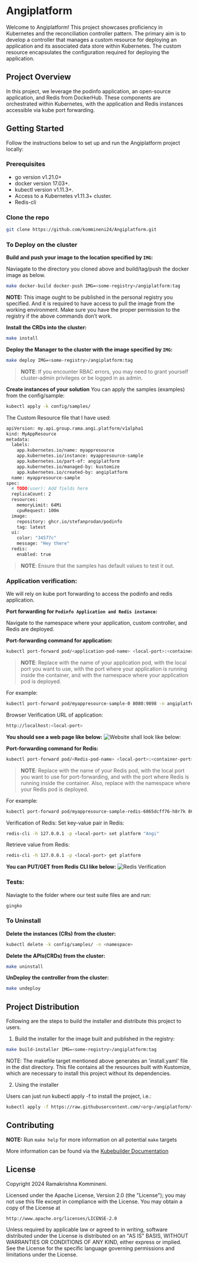 # Angiplatform
Welcome to Angiplatform! This project showcases proficiency in Kubernetes and the reconciliation controller pattern. The primary aim is to develop a controller that manages a custom resource for deploying an application and its associated data store within Kubernetes. The custom resource encapsulates the configuration required for deploying the application.


## Project Overview
In this project, we leverage the podinfo application, an open-source application, and Redis from DockerHub. These components are orchestrated within Kubernetes, with the application and Redis instances accessible via kube port forwarding.


## Getting Started

Follow the instructions below to set up and run the Angiplatform project locally:

### Prerequisites
- go version v1.21.0+
- docker version 17.03+.
- kubectl version v1.11.3+.
- Access to a Kubernetes v1.11.3+ cluster.
- Redis-cli


### Clone the repo 

```sh 
git clone https://github.com/kommineni24/Angiplatform.git
```

### To Deploy on the cluster

**Build and push your image to the location specified by `IMG`:**

Naviagate to the directory you cloned above and build/tag/push the docker image as below.

```sh
make docker-build docker-push IMG=<some-registry>/angiplatform:tag
```
**NOTE:** This image ought to be published in the personal registry you specified. 
And it is required to have access to pull the image from the working environment. 
Make sure you have the proper permission to the registry if the above commands don’t work.



**Install the CRDs into the cluster:**

```sh
make install
```

**Deploy the Manager to the cluster with the image specified by `IMG`:**

```sh
make deploy IMG=<some-registry>/angiplatform:tag
```

> **NOTE**: If you encounter RBAC errors, you may need to grant yourself cluster-admin 
privileges or be logged in as admin.


**Create instances of your solution**
You can apply the samples (examples) from the config/sample:

```sh
kubectl apply -k config/samples/
```

The Custom Resource file that I have used:
```sh
apiVersion: my.api.group.rama.angi.platform/v1alpha1
kind: MyAppResource
metadata:
  labels:
    app.kubernetes.io/name: myappresource
    app.kubernetes.io/instance: myappresource-sample
    app.kubernetes.io/part-of: angiplatform
    app.kubernetes.io/managed-by: kustomize
    app.kubernetes.io/created-by: angiplatform
  name: myappresource-sample
spec:
  # TODO(user): Add fields here
  replicaCount: 2
  resources:
    memoryLimit: 64Mi
    cpuRequest: 100m
  image:
    repository: ghcr.io/stefanprodan/podinfo
    tag: latest
  ui:
    color: "34577c"
    message: "Hey there"
  redis:
    enabled: true
```
 
>**NOTE**: Ensure that the samples has default values to test it out.


### Application verification:

We will rely on kube port forwarding to access the podinfo and redis application.


**Port forwarding for `Podinfo Application and Redis instance`:**

Navigate to the namespace where your application, custom controller, and Redis are deployed.

**Port-forwarding command for application:**
```sh
kubectl port-forward pod/<application-pod-name> <local-port>:<container-port> -n <namespace>
```

>**NOTE**: Replace <application-pod-name> with the name of your application pod, <local-port> with the local port you want to use, <container-port> with the port where your application is running inside the container, and <namespace> with the namespace where your application pod is deployed.

For example:
```sh
kubectl port-forward pod/myappresource-sample-0 8080:9898 -n angiplatform-system
```


Browser Verification URL of application:
```sh
http://localhost:<local-port>
```

**You should see a web page like below:**
![Website shall look like below:](https://github.com/kommineni24/Angiplatform/blob/master/Images/Angi%20Podinfo.png?raw=true)



**Port-forwarding command for Redis:**
```sh
kubectl port-forward pod/<Redis-pod-name> <local-port>:<container-port> -n <namespace>
```

>**NOTE**: Replace <Redis-pod-name> with the name of your Redis pod, <local-port> with the local port you want to use for port-forwarding, and <container-port> with the port where Redis is running inside the container. Also, replace <namespace> with the namespace where your Redis pod is deployed.

For example:
```sh
kubectl port-forward pod/myappresource-sample-redis-6865dcff76-h8r7k 8081:6379 -n angiplatform-system
```


Verification of Redis:
Set key-value pair in Redis:
```sh
redis-cli -h 127.0.0.1 -p <local-port> set platform "Angi"
```

Retrieve value from Redis:
```sh
redis-cli -h 127.0.0.1 -p <local-port> get platform
```

**You can PUT/GET from Redis CLI like below:**
![Redis Verification](https://github.com/kommineni24/Angiplatform/blob/master/Images/Redis%20Verify.png?raw=true)




### Tests:

Naviagte to the folder where our test suite files are and run:
```sh
gingko
```

### To Uninstall
**Delete the instances (CRs) from the cluster:**

```sh
kubectl delete -k config/samples/ -n <namespace>
```

**Delete the APIs(CRDs) from the cluster:**

```sh
make uninstall
```

**UnDeploy the controller from the cluster:**

```sh
make undeploy
```

## Project Distribution

Following are the steps to build the installer and distribute this project to users.

1. Build the installer for the image built and published in the registry:

```sh
make build-installer IMG=<some-registry>/angiplatform:tag
```

NOTE: The makefile target mentioned above generates an 'install.yaml'
file in the dist directory. This file contains all the resources built
with Kustomize, which are necessary to install this project without
its dependencies.

2. Using the installer

Users can just run kubectl apply -f <URL for YAML BUNDLE> to install the project, i.e.:

```sh
kubectl apply -f https://raw.githubusercontent.com/<org>/angiplatform/<tag or branch>/dist/install.yaml
```

## Contributing

**NOTE:** Run `make help` for more information on all potential `make` targets

More information can be found via the [Kubebuilder Documentation](https://book.kubebuilder.io/introduction.html)

## License

Copyright 2024 Ramakrishna Kommineni.

Licensed under the Apache License, Version 2.0 (the "License");
you may not use this file except in compliance with the License.
You may obtain a copy of the License at

    http://www.apache.org/licenses/LICENSE-2.0

Unless required by applicable law or agreed to in writing, software
distributed under the License is distributed on an "AS IS" BASIS,
WITHOUT WARRANTIES OR CONDITIONS OF ANY KIND, either express or implied.
See the License for the specific language governing permissions and
limitations under the License.

